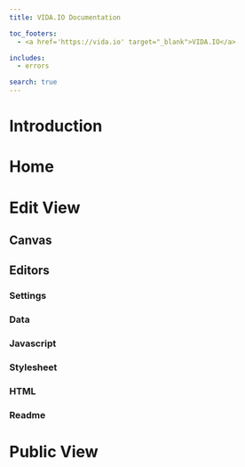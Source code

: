 ```yaml
---
title: VIDA.IO Documentation

toc_footers:
  - <a href='https://vida.io' target="_blank">VIDA.IO</a>

includes:
  - errors

search: true
---
```


# Introduction


# Home

# Edit View

## Canvas

## Editors

### Settings

### Data

### Javascript

### Stylesheet

### HTML

### Readme

# Public View

